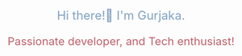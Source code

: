  <p style="text-align: center; font-size:24px; color:#81A1C1;">Hi there!👋 I'm Gurjaka.</p>
<p style="text-align: center; font-size:22px; color:#BF616A;">Passionate developer, and Tech enthusiast!</p>

